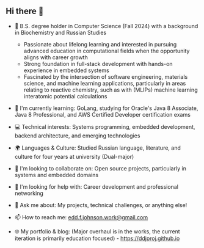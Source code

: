## Hi there 👋

- 🔭 B.S. degree holder in Computer Science (Fall 2024) with a background in Biochemistry and Russian Studies
  - Passionate about lifelong learning and interested in pursuing advanced education in computational fields when the opportunity aligns with career growth
  - Strong foundation in full-stack development with hands-on experience in embedded systems
  - Fascinated by the intersection of software engineering, materials science, and machine learning applications, particularly in areas relating to reactive chemistry, such as with (MLIPs) machine learning interatomic potential calculations
    
- 🌱 I'm currently learning: GoLang, studying for Oracle's Java 8 Associate, Java 8 Professional, and AWS Certified Developer certification exams
  
- 💻 Technical interests: Systems programming, embedded development, backend architecture, and emerging technologies
- 🌍 Languages & Culture: Studied Russian language, literature, and culture for four years at university (Dual-major)
  
- 👯 I'm looking to collaborate on: Open source projects, particularly in systems and embedded domains
  
- 🤔 I'm looking for help with: Career development and professional networking
- 💬 Ask me about: My projects, technical challenges, or anything else!
- 📫 How to reach me: edd.f.johnson.work@gmail.com
- 🌐 My portfolio & blog: (Major overhaul is in the works, the current iteration is primarily education focused) - <https://ddjproj.github.io>




